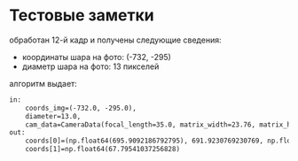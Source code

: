 # Тестовые заметки

обработан 12-й кадр и получены следующие сведения:
- координаты шара на фото: (-732, -295)
- диаметр шара на фото: 13 пикселей

алгоритм выдает:
```txt
in:
	coords_img=(-732.0, -295.0),
	diameter=13.0,
	cam_data=CameraData(focal_length=35.0, matrix_width=23.76, matrix_height=13.365, x=660.0, y=760.0, z=35.0, az=-110.0, sphere_diameter=3)
out:
	coords[0]=(np.float64(695.9092186792795), 691.9230769230769, np.float64(528.5785095600147)),
	coords[1]=np.float64(67.79541037256828)
```